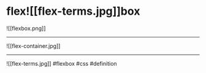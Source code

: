 # flex![[flex-terms.jpg]]box
![[flexbox.png]]
***
![[flex-container.jpg]]
***
![[flex-terms.jpg]]
#flexbox #css #definition 